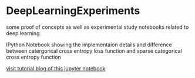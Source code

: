 # DeepLearningExperiments
some proof of concepts as well as experimental study notebooks related to deep learning

IPython Notebook showing the implementaion details and difference between catergorical cross entropy loss function and sparse categorical cross entropy function

[visit tutorial blog of this jupyter notebook](https://leakyrelu.com/2020/01/01/difference-between-categorical-and-sparse-categorical-cross-entropy-loss-function/)
